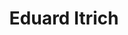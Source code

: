 ---
author_slug: eitrich
title: Eduard Itrich
layout: community
lastname: Itrich
firstname: Eduard
role: Community Manager Sovereign Cloud Stack
company: Open Source Business Alliance - Bundesverband für digitale Souveränität e.V.
companylink: https://osb-alliance.com
holopin_username: itrich
twitter: https://twitter.com/EduardItrich
linkedin: https://www.linkedin.com/in/eduard-itrich/
github: https://github.com/itrich
matrix: https://matrix.to/#/@itrich:matrix.org
mastodon: https://hachyderm.io/@EduardItrich#
mail: itrich@osb-alliance.com
avatar: eitrich.jpg
bio: |
  Eduard is an open source community manager currently empowering the Sovereign Cloud Stack community at the OSB Alliance (Open Source Business Alliance). After graduating from university, he was part of a software development team and responsible for the release management of a Linux enterprise distribution. Following up his two-year parental leave, during which he orchestrated his twin daughters rather than continuous deployment pipelines, he became the head of digitalization and IT of the medium-sized town Bühl in southwestern Germany.
---